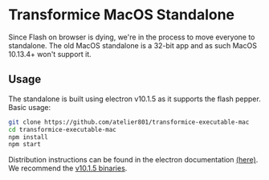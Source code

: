 # Transformice MacOS Standalone
Since Flash on browser is dying, we're in the process to move everyone to standalone. The old MacOS standalone is a 32-bit app and as such MacOS 10.13.4+ won't support it.

## Usage
The standalone is built using electron v10.1.5 as it supports the flash pepper.<br/>
Basic usage:
```bash
git clone https://github.com/atelier801/transformice-executable-mac
cd transformice-executable-mac
npm install
npm start
```
Distribution instructions can be found in the electron documentation [(here)](https://www.electronjs.org/docs/tutorial/application-distribution). We recommend the [v10.1.5 binaries](https://github.com/electron/electron/releases/tag/v10.1.5).